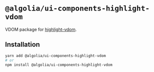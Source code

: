 # `@algolia/ui-components-highlight-vdom`

VDOM package for [highlight-vdom](https://github.com/algolia/ui-components/tree/next/packages/highlight-vdom).

## Installation

```sh
yarn add @algolia/ui-components-highlight-vdom
# or
npm install @algolia/ui-components-highlight-vdom
```
